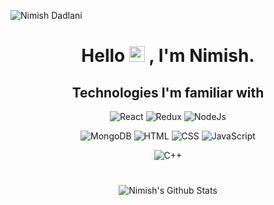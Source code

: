 ![Nimish Dadlani](https://komarev.com/ghpvc/?username=nmd2611&color=brightgreen)


<h1 align="center"> Hello  <img src="https://media.giphy.com/media/hvRJCLFzcasrR4ia7z/giphy.gif" width="25px"  /> , I'm Nimish. </h1>
  

<!-- Here are some ideas to get you started:

- 🔭 I’m currently working on ...
- 🌱 I’m currently learning ...
- 👯 I’m looking to collaborate on ...
- 🤔 I’m looking for help with ...
- 💬 Ask me about ...
- 📫 How to reach me: ...
- 😄 Pronouns: ...
- ⚡ Fun fact: ... -->


<div align="center">
  
  
<h2>Technologies I'm familiar with</h2>


![React](https://img.shields.io/static/v1?logo=react&label=%20&message=React&style=for-the-badge&logoColor=%2361DAFB&labelColor=black&color=black)
![Redux](https://img.shields.io/static/v1?logo=redux&label=%20&message=Redux&style=for-the-badge&logoColor=%23764ABC&labelColor=black&color=black)
![NodeJs](https://img.shields.io/static/v1?logo=node.js&label=%20&message=NodeJs&style=for-the-badge&logoColor=%23339933&labelColor=black&color=black)

<!-- ![Express](https://img.shields.io/static/v1?logo=c&label=%20&message=Cpp&style=for-the-badge&logoColor=%2300599C&labelColor=black&color=black) -->

![MongoDB](https://img.shields.io/static/v1?logo=mongodb&label=%20&message=MongoDB&style=for-the-badge&logoColor=%2347A248&labelColor=black&color=black)
![HTML](https://img.shields.io/static/v1?logo=html5&label=%20&message=HTML&style=for-the-badge&logoColor=%23E34F26&labelColor=black&color=black)
![CSS](https://img.shields.io/static/v1?logo=css3&label=%20&message=CSS&style=for-the-badge&logoColor=%231572B6&labelColor=black&color=black)
![JavaScript](https://img.shields.io/static/v1?logo=javascript&label=%20&message=JavaScript&style=for-the-badge&logoColor=%23F7DF1E&labelColor=black&color=black)

![C++](https://img.shields.io/static/v1?logo=c&label=%20&message=Cpp&style=for-the-badge&logoColor=%2300599C&labelColor=black&color=black)

</div>

#

<div align="center">

 ![Nimish's Github Stats](https://github-readme-stats.vercel.app/api?username=nmd2611&theme=react)

</div>

